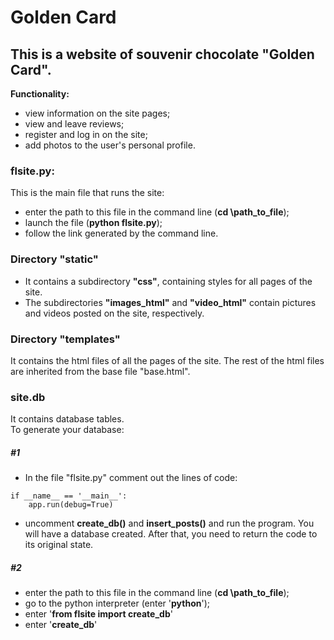 # Golden Card

## This is a website of souvenir chocolate "Golden Card".

**Functionality:**
- view information on the site pages;
- view and leave reviews;
- register and log in on the site;
- add photos to the user's personal profile.

### flsite.py: 
This is the main file that runs the site:
- enter the path to this file in the command line (**cd \path_to_file**);
- launch the file (**python flsite.py**);
- follow the link generated by the command line.

### Directory "static" 
- It contains a subdirectory **"css"**, containing styles for all pages of the site.
- The subdirectories **"images_html"** and **"video_html"** contain pictures and videos posted on the site, respectively.

### Directory "templates"
It contains the html files of all the pages of the site. 
The rest of the html files are inherited from the base file "base.html".

### site.db
It contains database tables.\
To generate your database: 
##### #1
- In the file "flsite.py" comment out the lines of code:
```
if __name__ == '__main__':
    app.run(debug=True)
```
- uncomment **create_db()** and **insert_posts()** and run the program.
You will have a database created. After that, you need to return the code to its original state.

##### #2
- enter the path to this file in the command line (**cd \path_to_file**);
- go to the python interpreter (enter '**python**');
- enter '**from flsite import create_db**'
- enter '**create_db**'



